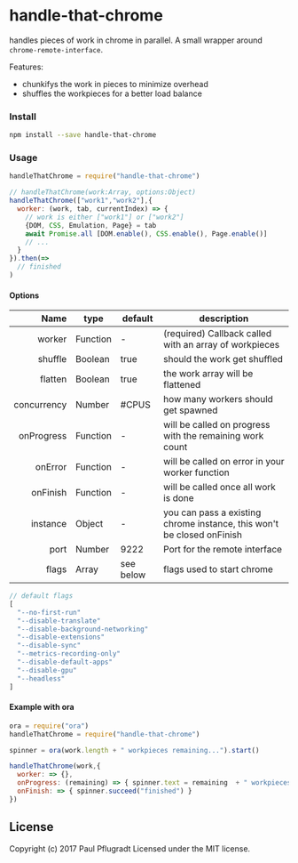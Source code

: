 # handle-that-chrome

handles pieces of work in chrome in parallel.
A small wrapper around `chrome-remote-interface`.

Features:
  - chunkifys the work in pieces to minimize overhead
  - shuffles the workpieces for a better load balance


### Install

```sh
npm install --save handle-that-chrome
```

### Usage

```js
handleThatChrome = require("handle-that-chrome")

// handleThatChrome(work:Array, options:Object)
handleThatChrome(["work1","work2"],{
  worker: (work, tab, currentIndex) => {
    // work is either ["work1"] or ["work2"]
    {DOM, CSS, Emulation, Page} = tab
    await Promise.all [DOM.enable(), CSS.enable(), Page.enable()]
    // ...
  }
}).then(=>
  // finished
)
```

#### Options
Name | type | default | description
---:| --- | ---| ---
worker | Function | - | (required) Callback called with an array of workpieces
shuffle | Boolean | true | should the work get shuffled
flatten | Boolean | true | the work array will be flattened
concurrency | Number | #CPUS | how many workers should get spawned
onProgress | Function | - | will be called on progress with the remaining work count
onError | Function | - | will be called on error in your worker function
onFinish | Function | - | will be called once all work is done
instance | Object | - | you can pass a existing chrome instance, this won't be closed onFinish
port | Number | 9222 | Port for the remote interface
flags | Array | see below | flags used to start chrome

```js
// default flags
[
  "--no-first-run"
  "--disable-translate"
  "--disable-background-networking"
  "--disable-extensions"
  "--disable-sync"
  "--metrics-recording-only"
  "--disable-default-apps"
  "--disable-gpu"
  "--headless"
]
```

#### Example with ora

```js
ora = require("ora")
handleThatChrome = require("handle-that-chrome")

spinner = ora(work.length + " workpieces remaining...").start()

handleThatChrome(work,{
  worker: => {},
  onProgress: (remaining) => { spinner.text = remaining  + " workpieces remaining..." },
  onFinish: => { spinner.succeed("finished") }
})
```

## License
Copyright (c) 2017 Paul Pflugradt
Licensed under the MIT license.
